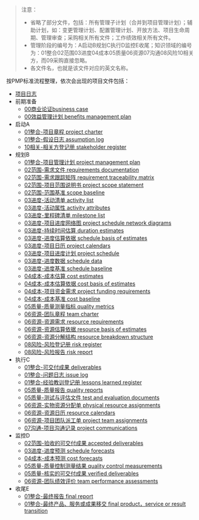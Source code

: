 > 注意：
> - 省略了部分文件，包括：所有管理子计划（合并到项目管理计划）；辅助计划，如：变更管理计划、配置管理计划、开放方法、项目生命周期、管理审查；采购相关所有文件；工作绩效相关所有文件。
> - 管理阶段的编号为：A启动B规划C执行D监控E收尾；知识领域的编号为：01整合02范围03进度04成本05质量06资源07沟通08风险10相关方，而09采购直接忽略。
> - 各文件名，也就是该文件对应的英文名称。

按PMP标准流程整理，依次会出现的项目文件包括：
- [项目日志](./99project-diary.md)
- 前期准备
  - [00商业论证business case](./00business-case.md)
  - [00效益管理计划 benefits management plan](./00benefits-plan.md)
- 启动A
  - [01整合-项目章程 project charter](./A01project-charter.md)
  - [01整合-假设日志 assumption log](./A01assumption-log.md)
  - [10相关-相关方登记册 stakeholder register](./A10stakeholder-register.md)
- 规划B
  - [01整合-项目管理计划 project management plan](./B01project-management-plan.md)
  - [02范围-需求文件 requirements documentation](./B02requirements-documentation.md)
  - [02范围-需求跟踪矩阵 requirement traceability matrix](./B02requirement-traceability-matrix.md)
  - [02范围-项目范围说明书 project scope statement](./B02project-scope-statement.md)
  - [02范围-范围基准 scope baseline](./B02scope-baseline.md)
  - [03进度-活动清单 activity list](./B03activity-list.md)
  - [03进度-活动属性 activity attributes](./B03activity-attributes.md)
  - [03进度-里程碑清单 milestone list](./B03milestone-list.md)
  - [03进度-项目进度网络图 project schedule network diagrams](B03project-schedule-network-diagrams.md)
  - [03进度-持续时间估算 duration estimates](./B03duration-estimates.md)
  - [03进度-进度估算依据 schedule basis of estimates](./B03schedule-basis-of-estimates.md)
  - [03进度-项目日历 project calendars](./B03project-calendars.md)
  - [03进度-项目进度计划 project schedule](./B03project-schedule.md)
  - [03进度-进度数据 schedule data](./B03schedule-data.md)
  - [03进度-进度基准 schedule baseline](./B03schedule-baseline.md)
  - [04成本-成本估算 cost estimates](./B04cost-estimates.md)
  - [04成本-成本估算依据 cost basis of estimates](./B04cost-basis-of-estimates.md)
  - [04成本-项目资金需求 project funding requirements](./B04project-funding-requirements.md)
  - [04成本-成本基准 cost baseline](./B04cost-baseline.md)
  - [05质量-质量测量指标 quality metrics](./B05quality-metrics.md)
  - [06资源-团队章程 team charter](./B06team-charter.md)
  - [06资源-资源需求 resource requirements](./B06resource-requirements.md)
  - [06资源-资源估算依据 resource basis of estimates](./B06resource-basis-of-estimates.md)
  - [06资源-资源分解结构 resource breakdown structure](./B06resource-breakdown-structure.md)
  - [08风险-风险登记册 risk register](./B08risk-register.md)
  - [08风险-风险报告 risk report](./B08risk-report.md)
- 执行C
  - [01整合-可交付成果 deliverables](./C01deliverables.md)
  - [01整合-问题日志 issue log](./C01issue-log.md)
  - [01整合-经验教训登记册 lessons learned register](./C01lessons-learned-register.md)
  - [05质量-质量报告 quality reports](./C05quality-reports.md)
  - [05质量-测试与评估文件 test and evaluation documents](./C05test-and-evaluation-documents.md)
  - [06资源-实物资源分配单 physical resource assignments](./C06physical-resource-assignments.md)
  - [06资源-资源日历 resource calendars](./C06resource-calendars.md)
  - [06资源-项目团队派工单 project team assignments](./C06project-team-assignments.md)
  - [07沟通-项目沟通记录 project communications](./C07project-communications.md)
- 监控D
  - [02范围-验收的可交付成果 accepted deliverables](./D02accepted-deliverables.md)
  - [03进度-进度预测 schedule forecasts](./D03schedule-forecasts.md)
  - [04成本-成本预测 cost forecasts](./D04cost-forecasts.md)
  - [05质量-质量控制测量结果 quality control measurements](./D05quality-control-measurements.md)
  - [05质量-核实的可交付成果 verified deliverables](./D05verified-deliverables.md)
  - [06资源-团队绩效评价 team performance assessments](./D06team-performance-assessments.md)
- 收尾E
  - [01整合-最终报告 final report](./E01final-report.md)
  - [01整合-最终产品、服务或成果移交 final product，service or result transition](./E01final-product-service-or-result-transition.md)
